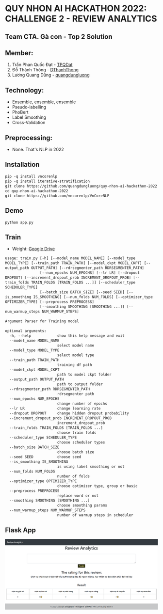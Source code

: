 # QUY NHON AI HACKATHON 2022: CHALLENGE 2 - REVIEW ANALYTICS
## Team CTA. Gà con - Top 2 Solution
## Member:
1. Trần Phan Quốc Đạt - [TPQDat](https://github.com/TPQDat)
2. Đỗ Thành Thông - [DThanhThong](https://github.com/DThanhThong)
3. Lương Quang Dũng - [quangdungluong](https://github.com/quangdungluong)

## Technology:
- Ensemble, ensemble, ensemble
- Pseudo-labelling
- PhoBert
- Label Smoothing
- Cross-Validation

## Preprocessing:
- None. That's NLP in 2022

## Installation
```
pip -q install vncorenlp
pip -q install iterative-stratification
git clone https://github.com/quangdungluong/quy-nhon-ai-hackathon-2022
cd quy-nhon-ai-hackathon-2022
git clone https://github.com/vncorenlp/VnCoreNLP
```

## Demo
```
python app.py
```

## Train
- Weight: [Google Drive](https://drive.google.com/file/d/1jSVJUhiVzlh6FDL-tf2udepzVa_dzmfA/view?usp=sharing)
```
usage: train.py [-h] [--model_name MODEL_NAME] [--model_type MODEL_TYPE] [--train_path TRAIN_PATH] [--model_ckpt MODEL_CKPT] [--output_path OUTPUT_PATH] [--rdrsegmenter_path RDRSEGMENTER_PATH]
                [--num_epochs NUM_EPOCHS] [--lr LR] [--dropout DROPOUT] [--increment_dropout_prob INCREMENT_DROPOUT_PROB] [--train_folds TRAIN_FOLDS [TRAIN_FOLDS ...]] [--scheduler_type SCHEDULER_TYPE]
                [--batch_size BATCH_SIZE] [--seed SEED] [--is_smoothing IS_SMOOTHING] [--num_folds NUM_FOLDS] [--optimizer_type OPTIMIZER_TYPE] [--preprocess PREPROCESS]
                [--smoothing SMOOTHING [SMOOTHING ...]] [--num_warmup_steps NUM_WARMUP_STEPS]

Argument Parser for Training model

optional arguments:
  -h, --help            show this help message and exit
  --model_name MODEL_NAME
                        select model name
  --model_type MODEL_TYPE
                        select model type
  --train_path TRAIN_PATH
                        training df path
  --model_ckpt MODEL_CKPT
                        path to model ckpt folder
  --output_path OUTPUT_PATH
                        path to output folder
  --rdrsegmenter_path RDRSEGMENTER_PATH
                        rdrsegmenter path
  --num_epochs NUM_EPOCHS
                        change number of epochs
  --lr LR               change learning rate
  --dropout DROPOUT     change hidden dropout probability
  --increment_dropout_prob INCREMENT_DROPOUT_PROB
                        increment_dropout_prob
  --train_folds TRAIN_FOLDS [TRAIN_FOLDS ...]
                        choose train folds
  --scheduler_type SCHEDULER_TYPE
                        choose scheduler types
  --batch_size BATCH_SIZE
                        choose batch size
  --seed SEED           choose seed
  --is_smoothing IS_SMOOTHING
                        is using label smoothing or not
  --num_folds NUM_FOLDS
                        number of folds
  --optimizer_type OPTIMIZER_TYPE
                        choose optimizer type, group or basic
  --preprocess PREPROCESS
                        replace word or not
  --smoothing SMOOTHING [SMOOTHING ...]
                        choose smoothing params
  --num_warmup_steps NUM_WARMUP_STEPS
                        number of warmup steps in scheduler
```

## Flask App
![Flask App](./result/demo.PNG)